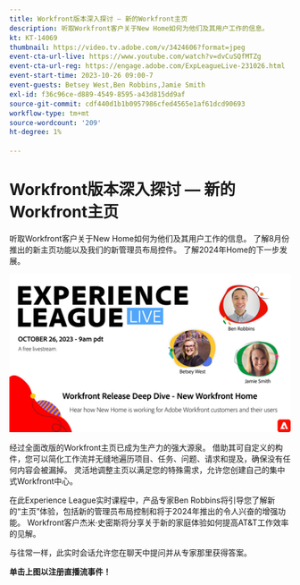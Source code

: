 ```yaml
---
title: Workfront版本深入探讨 — 新的Workfront主页
description: 听取Workfront客户关于New Home如何为他们及其用户工作的信息。
kt: KT-14069
thumbnail: https://video.tv.adobe.com/v/3424606?format=jpeg
event-cta-url-live: https://www.youtube.com/watch?v=dvCuSQfMTZg
event-cta-url-reg: https://engage.adobe.com/ExpLeagueLive-231026.html
event-start-time: 2023-10-26 09:00-7
event-guests: Betsey West,Ben Robbins,Jamie Smith
exl-id: f36c96ce-d889-4549-8595-a43d815dd9af
source-git-commit: cdf440d1b1b0957986cfed4565e1af61dcd90693
workflow-type: tm+mt
source-wordcount: '209'
ht-degree: 1%

---
```


# Workfront版本深入探讨 — 新的Workfront主页

听取Workfront客户关于New Home如何为他们及其用户工作的信息。 了解8月份推出的新主页功能以及我们的新管理员布局控件。 了解2024年Home的下一步发展。

[![ExL LIVE 2023年9月22日](../assets/Oct26_exl_live_WebBanner.png)](https://engage.adobe.com/ExpLeagueLive-231026.html)

经过全面改版的Workfront主页已成为生产力的强大源泉。 借助其可自定义的构件，您可以简化工作流并无缝地遍历项目、任务、问题、请求和提及，确保没有任何内容会被漏掉。 灵活地调整主页以满足您的特殊需求，允许您创建自己的集中式Workfront中心。

在此Experience League实时课程中，产品专家Ben Robbins将引导您了解新的“主页”体验，包括新的管理员布局控制和将于2024年推出的令人兴奋的增强功能。 Workfront客户杰米·史密斯将分享关于新的家庭体验如何提高AT&amp;T工作效率的见解。

与往常一样，此实时会话允许您在聊天中提问并从专家那里获得答案。

**单击上图以注册直播流事件！**
